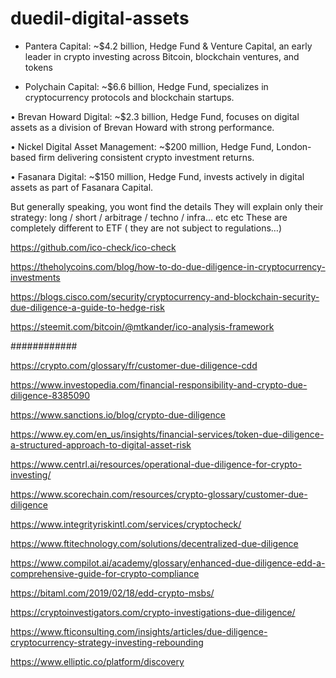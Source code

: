 # duedil-digital-assets


- Pantera Capital: ~$4.2 billion, Hedge Fund & Venture Capital, an early leader in crypto investing across Bitcoin, blockchain ventures, and tokens

- ⁠Polychain Capital: ~$6.6 billion, Hedge Fund, specializes in cryptocurrency protocols and blockchain startups.

• Brevan Howard Digital: ~$2.3 billion, Hedge Fund, focuses on digital assets as a division of Brevan Howard with strong performance.

• Nickel Digital Asset Management: ~$200 million, Hedge Fund, London-based firm delivering consistent crypto investment returns.

• Fasanara Digital: ~$150 million, Hedge Fund, invests actively in digital assets as part of Fasanara Capital.


But generally speaking, you wont find the details They will explain only their strategy: long / short / arbitrage / techno / infra… etc etc These are completely different to ETF ( they are not subject to regulations…)


https://github.com/ico-check/ico-check

https://theholycoins.com/blog/how-to-do-due-diligence-in-cryptocurrency-investments

https://blogs.cisco.com/security/cryptocurrency-and-blockchain-security-due-diligence-a-guide-to-hedge-risk

https://steemit.com/bitcoin/@mtkander/ico-analysis-framework

############

https://crypto.com/glossary/fr/customer-due-diligence-cdd

https://www.investopedia.com/financial-responsibility-and-crypto-due-diligence-8385090

https://www.sanctions.io/blog/crypto-due-diligence

https://www.ey.com/en_us/insights/financial-services/token-due-diligence-a-structured-approach-to-digital-asset-risk

https://www.centrl.ai/resources/operational-due-diligence-for-crypto-investing/

https://www.scorechain.com/resources/crypto-glossary/customer-due-diligence

https://www.integrityriskintl.com/services/cryptocheck/

https://www.ftitechnology.com/solutions/decentralized-due-diligence

https://www.compilot.ai/academy/glossary/enhanced-due-diligence-edd-a-comprehensive-guide-for-crypto-compliance

https://bitaml.com/2019/02/18/edd-crypto-msbs/

https://cryptoinvestigators.com/crypto-investigations-due-diligence/

https://www.fticonsulting.com/insights/articles/due-diligence-cryptocurrency-strategy-investing-rebounding

https://www.elliptic.co/platform/discovery
